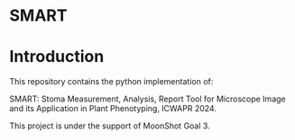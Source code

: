 # SMART

#  Introduction

This repository contains the python implementation of:

SMART: Stoma Measurement, Analysis, Report Tool for Microscope Image and its Application in Plant Phenotyping, ICWAPR 2024.

This project is under the support of MoonShot Goal 3.
